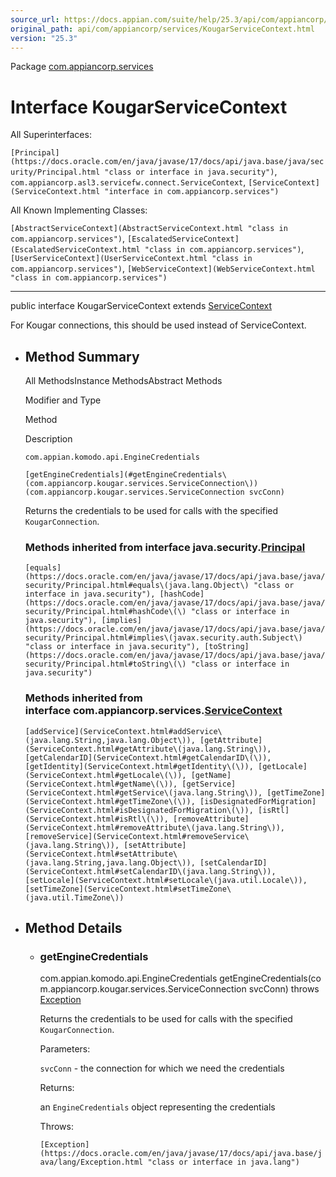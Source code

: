 ```yaml
---
source_url: https://docs.appian.com/suite/help/25.3/api/com/appiancorp/services/KougarServiceContext.html
original_path: api/com/appiancorp/services/KougarServiceContext.html
version: "25.3"
---
```


Package [com.appiancorp.services](package-summary.html)

# Interface KougarServiceContext

All Superinterfaces:

`[Principal](https://docs.oracle.com/en/java/javase/17/docs/api/java.base/java/security/Principal.html "class or interface in java.security")`, `com.appiancorp.asl3.servicefw.connect.ServiceContext`, `[ServiceContext](ServiceContext.html "interface in com.appiancorp.services")`

All Known Implementing Classes:

`[AbstractServiceContext](AbstractServiceContext.html "class in com.appiancorp.services")`, `[EscalatedServiceContext](EscalatedServiceContext.html "class in com.appiancorp.services")`, `[UserServiceContext](UserServiceContext.html "class in com.appiancorp.services")`, `[WebServiceContext](WebServiceContext.html "class in com.appiancorp.services")`

* * *

public interface KougarServiceContext extends [ServiceContext](ServiceContext.html "interface in com.appiancorp.services")

For Kougar connections, this should be used instead of ServiceContext.

-   ## Method Summary

    All MethodsInstance MethodsAbstract Methods

    Modifier and Type

    Method

    Description

    `com.appian.komodo.api.EngineCredentials`

    `[getEngineCredentials](#getEngineCredentials\(com.appiancorp.kougar.services.ServiceConnection\))(com.appiancorp.kougar.services.ServiceConnection svcConn)`

    Returns the credentials to be used for calls with the specified `KougarConnection`.

    ### Methods inherited from interface java.security.[Principal](https://docs.oracle.com/en/java/javase/17/docs/api/java.base/java/security/Principal.html "class or interface in java.security")

    `[equals](https://docs.oracle.com/en/java/javase/17/docs/api/java.base/java/security/Principal.html#equals\(java.lang.Object\) "class or interface in java.security"), [hashCode](https://docs.oracle.com/en/java/javase/17/docs/api/java.base/java/security/Principal.html#hashCode\(\) "class or interface in java.security"), [implies](https://docs.oracle.com/en/java/javase/17/docs/api/java.base/java/security/Principal.html#implies\(javax.security.auth.Subject\) "class or interface in java.security"), [toString](https://docs.oracle.com/en/java/javase/17/docs/api/java.base/java/security/Principal.html#toString\(\) "class or interface in java.security")`

    ### Methods inherited from interface com.appiancorp.services.[ServiceContext](ServiceContext.html "interface in com.appiancorp.services")

    `[addService](ServiceContext.html#addService\(java.lang.String,java.lang.Object\)), [getAttribute](ServiceContext.html#getAttribute\(java.lang.String\)), [getCalendarID](ServiceContext.html#getCalendarID\(\)), [getIdentity](ServiceContext.html#getIdentity\(\)), [getLocale](ServiceContext.html#getLocale\(\)), [getName](ServiceContext.html#getName\(\)), [getService](ServiceContext.html#getService\(java.lang.String\)), [getTimeZone](ServiceContext.html#getTimeZone\(\)), [isDesignatedForMigration](ServiceContext.html#isDesignatedForMigration\(\)), [isRtl](ServiceContext.html#isRtl\(\)), [removeAttribute](ServiceContext.html#removeAttribute\(java.lang.String\)), [removeService](ServiceContext.html#removeService\(java.lang.String\)), [setAttribute](ServiceContext.html#setAttribute\(java.lang.String,java.lang.Object\)), [setCalendarID](ServiceContext.html#setCalendarID\(java.lang.String\)), [setLocale](ServiceContext.html#setLocale\(java.util.Locale\)), [setTimeZone](ServiceContext.html#setTimeZone\(java.util.TimeZone\))`

-   ## Method Details

    -   ### getEngineCredentials

        com.appian.komodo.api.EngineCredentials getEngineCredentials(com.appiancorp.kougar.services.ServiceConnection svcConn) throws [Exception](https://docs.oracle.com/en/java/javase/17/docs/api/java.base/java/lang/Exception.html "class or interface in java.lang")

        Returns the credentials to be used for calls with the specified `KougarConnection`.

        Parameters:

        `svcConn` - the connection for which we need the credentials

        Returns:

        an `EngineCredentials` object representing the credentials

        Throws:

        `[Exception](https://docs.oracle.com/en/java/javase/17/docs/api/java.base/java/lang/Exception.html "class or interface in java.lang")`